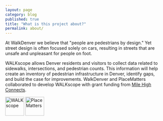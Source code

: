 ```yaml
---
layout: page
category: blog
published: true
title: "What is this project about?"
permalink: about/
---
```


At WalkDenver we believe that "people are pedestrians by design." Yet
street design is often focused solely on cars, resulting in streets that
are unsafe and unpleasant for people on foot.</p>

WALKscope allows Denver residents and visitors to collect data related
to sidewalks, intersections, and pedestrian counts. This information will
help create an inventory of pedestrian infrastructure in Denver, identify
gaps, and build the case for improvements. WalkDenver and PlaceMatters
collaborated to develop WALKscope with grant funding from
[Mile High Connects](http://www.milehighconnects.org).</p>

<img src="img/walkscope-alt.png" height="60" alt="WALKscope">
<img src="img/placematters.png" height="60" alt="PlaceMatters">